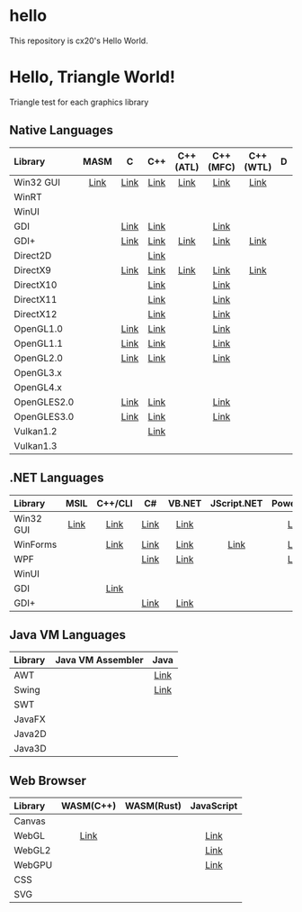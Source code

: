 hello
=====

This repository is cx20's Hello World.

# Hello, Triangle World!

Triangle test for each graphics library

## Native Languages

|Library    |MASM                                                                      |C                                                                       |C++                                                                       |C++ (ATL)                                                                  |C++ (MFC)                                                                     |C++ (WTL)                                                                  |D                                                                          |Go                                                                         |Rust                                                                       |
|:----------|:------------------------------------------------------------------------:|:----------------------------------------------------------------------:|:------------------------------------------------------------------------:|:-------------------------------------------------------------------------:|:----------------------------------------------------------------------------:|:-------------------------------------------------------------------------:|:-------------------------------------------------------------------------:|:-------------------------------------------------------------------------:|:-------------------------------------------------------------------------:|
|Win32 GUI  |[Link](https://github.com/cx20/hello/tree/master/masm/win32gui/hello)     |[Link](https://github.com/cx20/hello/tree/master/c/win32gui/hello)      |[Link](https://github.com/cx20/hello/tree/master/cpp/win32gui/hello)      |[Link](https://github.com/cx20/hello/tree/master/cpp_atl/win32gui/hello)   |[Link](https://github.com/cx20/hello/tree/master/cpp_mfc/win32gui/hello)      |[Link](https://github.com/cx20/hello/tree/master/cpp_wtl/win32gui/hello)   |                                                                           |                                                                           |                                                                           |
|WinRT      |                                                                          |                                                                        |                                                                          |                                                                           |                                                                              |                                                                           |                                                                           |                                                                           |                                                                           |
|WinUI      |                                                                          |                                                                        |                                                                          |                                                                           |                                                                              |                                                                           |                                                                           |                                                                           |                                                                           |
|GDI        |                                                                          |[Link](https://github.com/cx20/hello/tree/master/c/gdi/triangle)        |[Link](https://github.com/cx20/hello/tree/master/cpp/gdi/triangle)        |                                                                           |[Link](https://github.com/cx20/hello/tree/master/cpp_mfc/gdi/triangle)        |                                                                           |                                                                           |                                                                           |                                                                           |
|GDI+       |                                                                          |[Link](https://github.com/cx20/hello/tree/master/c/gdiplus/triangle)    |[Link](https://github.com/cx20/hello/tree/master/cpp/gdiplus/triangle)    |[Link](https://github.com/cx20/hello/tree/master/cpp_atl/gdiplus/triangle) |[Link](https://github.com/cx20/hello/tree/master/cpp_mfc/gdiplus/triangle)    |[Link](https://github.com/cx20/hello/tree/master/cpp_wtl/gdiplus/triangle) |                                                                           |                                                                           |                                                                           |
|Direct2D   |                                                                          |                                                                        |[Link](https://github.com/cx20/hello/tree/master/cpp/direct2d/triangle)   |                                                                           |                                                                              |                                                                           |                                                                           |                                                                           |                                                                           |
|DirectX9   |                                                                          |[Link](https://github.com/cx20/hello/tree/master/c/directx9/triangle)   |[Link](https://github.com/cx20/hello/tree/master/cpp/directx9/triangle)   |[Link](https://github.com/cx20/hello/tree/master/cpp_atl/directx9/triangle)|[Link](https://github.com/cx20/hello/tree/master/cpp_mfc/directx9/triangle)   |[Link](https://github.com/cx20/hello/tree/master/cpp_wtl/directx9/triangle)|                                                                           |                                                                           |                                                                           |
|DirectX10  |                                                                          |                                                                        |[Link](https://github.com/cx20/hello/tree/master/cpp/directx10/triangle)  |                                                                           |[Link](https://github.com/cx20/hello/tree/master/cpp_mfc/directx10/triangle)  |                                                                           |                                                                           |                                                                           |                                                                           |
|DirectX11  |                                                                          |                                                                        |[Link](https://github.com/cx20/hello/tree/master/cpp/directx11/triangle)  |                                                                           |[Link](https://github.com/cx20/hello/tree/master/cpp_mfc/directx11/triangle)  |                                                                           |                                                                           |                                                                           |                                                                           |
|DirectX12  |                                                                          |                                                                        |[Link](https://github.com/cx20/hello/tree/master/cpp/directx12/triangle)  |                                                                           |[Link](https://github.com/cx20/hello/tree/master/cpp_mfc/directx12/triangle)  |                                                                           |                                                                           |                                                                           |                                                                           |
|OpenGL1.0  |                                                                          |[Link](https://github.com/cx20/hello/tree/master/c/opengl1.0/triangle)  |[Link](https://github.com/cx20/hello/tree/master/cpp/opengl1.0/triangle)  |                                                                           |[Link](https://github.com/cx20/hello/tree/master/cpp_mfc/opengl1.0/triangle)  |                                                                           |                                                                           |                                                                           |                                                                           |
|OpenGL1.1  |                                                                          |[Link](https://github.com/cx20/hello/tree/master/c/opengl1.1/triangle)  |[Link](https://github.com/cx20/hello/tree/master/cpp/opengl1.1/triangle)  |                                                                           |[Link](https://github.com/cx20/hello/tree/master/cpp_mfc/opengl1.1/triangle)  |                                                                           |                                                                           |                                                                           |                                                                           |
|OpenGL2.0  |                                                                          |[Link](https://github.com/cx20/hello/tree/master/c/opengl2.0/triangle)  |[Link](https://github.com/cx20/hello/tree/master/cpp/opengl2.0/triangle)  |                                                                           |[Link](https://github.com/cx20/hello/tree/master/cpp_mfc/opengl2.0/triangle)  |                                                                           |                                                                           |                                                                           |                                                                           |
|OpenGL3.x  |                                                                          |                                                                        |                                                                          |                                                                           |                                                                              |                                                                           |                                                                           |                                                                           |                                                                           |
|OpenGL4.x  |                                                                          |                                                                        |                                                                          |                                                                           |                                                                              |                                                                           |                                                                           |                                                                           |                                                                           |
|OpenGLES2.0|                                                                          |[Link](https://github.com/cx20/hello/tree/master/c/opengles2.0/triangle)|[Link](https://github.com/cx20/hello/tree/master/cpp/opengles2.0/triangle)|                                                                           |[Link](https://github.com/cx20/hello/tree/master/cpp_mfc/opengles2.0/triangle)|                                                                           |                                                                           |                                                                           |                                                                           |
|OpenGLES3.0|                                                                          |[Link](https://github.com/cx20/hello/tree/master/c/opengles3.0/triangle)|[Link](https://github.com/cx20/hello/tree/master/cpp/opengles3.0/triangle)|                                                                           |[Link](https://github.com/cx20/hello/tree/master/cpp_mfc/opengles3.0/triangle)|                                                                           |                                                                           |                                                                           |                                                                           |
|Vulkan1.2  |                                                                          |                                                                        |[Link](https://github.com/cx20/hello/tree/master/cpp/vulkan1.2/triangle)  |                                                                           |                                                                              |                                                                           |                                                                           |                                                                           |                                                                           |
|Vulkan1.3  |                                                                          |                                                                        |                                                                          |                                                                           |                                                                              |                                                                           |                                                                           |                                                                           |                                                                           |

## .NET Languages

|Library    |MSIL                                                                      |C++/CLI                                                                   |C#                                                                        |VB.NET                                                                    |JScript.NET                                                                  |PowerShell                                                                   |
|:----------|:------------------------------------------------------------------------:|:------------------------------------------------------------------------:|:------------------------------------------------------------------------:|:------------------------------------------------------------------------:|:---------------------------------------------------------------------------:|:---------------------------------------------------------------------------:|
|Win32 GUI  |[Link](https://github.com/cx20/hello/tree/master/msil/win32gui/hello)     |[Link](https://github.com/cx20/hello/tree/master/cpp_cli/win32gui/hello)  |[Link](https://github.com/cx20/hello/tree/master/csharp/win32gui/hello)   |[Link](https://github.com/cx20/hello/tree/master/vb.net/win32gui/hello)   |                                                                             |[Link](https://github.com/cx20/hello/tree/master/powershell/win32gui/hello)  |
|WinForms   |                                                                          |[Link](https://github.com/cx20/hello/tree/master/cpp_cli/winforms/hello)  |[Link](https://github.com/cx20/hello/tree/master/csharp/winforms/hello)   |[Link](https://github.com/cx20/hello/tree/master/vb.net/winforms/hello)   |[Link](https://github.com/cx20/hello/tree/master/jscript.net/win32gui/hello) |[Link](https://github.com/cx20/hello/tree/master/powershell/winforms/hello)  |
|WPF        |                                                                          |                                                                          |[Link](https://github.com/cx20/hello/tree/master/csharp/wpf/hello)        |[Link](https://github.com/cx20/hello/tree/master/vb.net/wpf/hello)        |                                                                             |[Link](https://github.com/cx20/hello/tree/master/powershell/wpf/hello)       |
|WinUI      |                                                                          |                                                                          |                                                                          |                                                                          |                                                                             |                                                                             |
|GDI        |                                                                          |[Link](https://github.com/cx20/hello/tree/master/cpp_cli/gdi/triangle)    |                                                                          |                                                                          |                                                                             |                                                                             |
|GDI+       |                                                                          |                                                                          |[Link](https://github.com/cx20/hello/tree/master/csharp/gdiplus/triangle) |[Link](https://github.com/cx20/hello/tree/master/vb.net/gdiplus/triangle) |                                                                             |                                                                             |

## Java VM Languages

|Library    |Java VM Assembler                                                         |Java                                                                      |
|:----------|:------------------------------------------------------------------------:|:------------------------------------------------------------------------:|
|AWT        |                                                                          |[Link](https://github.com/cx20/hello/tree/master/java/awt/hello)          |
|Swing      |                                                                          |[Link](https://github.com/cx20/hello/tree/master/java/swing/hello)        |
|SWT        |                                                                          |                                                                          |
|JavaFX     |                                                                          |                                                                          |
|Java2D     |                                                                          |                                                                          |
|Java3D     |                                                                          |                                                                          |

## Web Browser

|Library    |WASM(C++)                                                                  |WASM(Rust)                                                                |JavaScript                                                                      |
|:----------|:-------------------------------------------------------------------------:|:------------------------------------------------------------------------:|:------------------------------------------------------------------------------:|
|Canvas     |                                                                           |                                                                          |                                                                                |
|WebGL      |[Link](https://github.com/cx20/hello/tree/master/wasm_cpp/webgl1/triangle) |                                                                          |[Link](https://github.com/cx20/hello/tree/master/javascript/webgl1/triangle)    |
|WebGL2     |                                                                           |                                                                          |[Link](https://github.com/cx20/hello/tree/master/javascript/webgl2/triangle)    |
|WebGPU     |                                                                           |                                                                          |[Link](https://github.com/cx20/hello/tree/master/javascript/webgpu/triangle)    |
|CSS        |                                                                           |                                                                          |                                                                                |
|SVG        |                                                                           |                                                                          |                                                                                |

